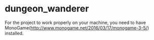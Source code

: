 # dungeon_wanderer
For the project to work properly on your machine, you need to have MonoGame(http://www.monogame.net/2016/03/17/monogame-3-5/) installed.
